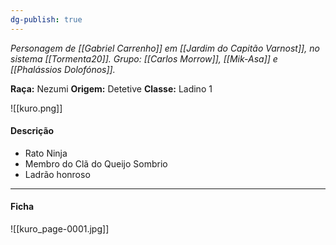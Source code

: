 ```yaml
---
dg-publish: true
---
```

*Personagem de [[Gabriel Carrenho]] em [[Jardim do Capitão Varnost]], no sistema [[Tormenta20]].*
*Grupo: [[Carlos Morrow]], [[Mik-Asa]] e [[Phalássios Dolofónos]].*

**Raça:** Nezumi
**Origem:** Detetive
**Classe:** Ladino 1

![[kuro.png]]
#### Descrição
- Rato Ninja
- Membro do Clã do Queijo Sombrio
- Ladrão honroso

---
#### Ficha
![[kuro_page-0001.jpg]]